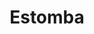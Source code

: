 ---
order: 15
thumbnail: /images/architects-and-developers/portfolio/estomba/thumbnail.jpg
title: Estomba
credit: BAS + LABA
slides:
  - image: /images/architects-and-developers/portfolio/estomba/slide-1.jpg
    type: image
    proportion: video
  - image: /images/architects-and-developers/portfolio/estomba/slide-2.jpg
    type: image
    proportion: video
  - image: /images/architects-and-developers/portfolio/estomba/slide-3.jpg
    type: image
    proportion: vertical
  - image: /images/architects-and-developers/portfolio/estomba/slide-4.jpg
    type: image
    proportion: vertical
  - image: /images/architects-and-developers/portfolio/estomba/slide-5.jpg
    type: image
    proportion: vertical
---